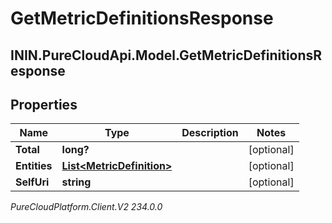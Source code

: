 # GetMetricDefinitionsResponse

## ININ.PureCloudApi.Model.GetMetricDefinitionsResponse

## Properties

|Name | Type | Description | Notes|
|------------ | ------------- | ------------- | -------------|
| **Total** | **long?** |  | [optional] |
| **Entities** | [**List&lt;MetricDefinition&gt;**](MetricDefinition) |  | [optional] |
| **SelfUri** | **string** |  | [optional] |



_PureCloudPlatform.Client.V2 234.0.0_
